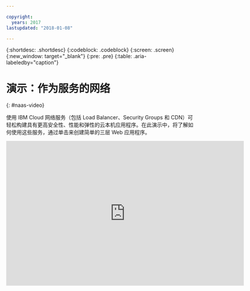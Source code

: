 ```yaml
---

copyright:
  years: 2017
lastupdated: "2018-01-08"

---
```


{:shortdesc: .shortdesc}
{:codeblock: .codeblock}
{:screen: .screen}
{:new_window: target="_blank"}
{:pre: .pre}
{:table: .aria-labeledby="caption"}

# 演示：作为服务的网络
{: #naas-video}

使用 IBM Cloud 网络服务（包括 Load Balancer、Security Groups 和 CDN）可轻松构建具有更高安全性、性能和弹性的云本机应用程序。在此演示中，将了解如何使用这些服务，通过单击来创建简单的三层 Web 应用程序。

<p>
  <div class="embed-responsive embed-responsive-16by9">
    <iframe class="embed-responsive-item" id="youtubeplayer" type="text/html" width="640" height="390" src="https://www.youtube.com/embed/LRvNCXvtkX0?rel=0" frameborder="0" webkitallowfullscreen mozallowfullscreen allowfullscreen> </iframe>
  </div>
</p>

